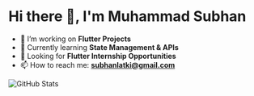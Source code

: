 # Hi there 👋, I'm  Muhammad Subhan

- 🔭 I’m working on **Flutter Projects**  
- 🌱 Currently learning **State Management & APIs**  
- 👯 Looking for **Flutter Internship Opportunities**  
- 📫 How to reach me: **subhanlatki@gmail.com**  

![GitHub Stats](https://github.com/subhanlatki/subhanlatki/new/main?filename=README.md.md&path=%2F&value=-+%F0%9F%91%8B+Hi%2C+I%E2)

